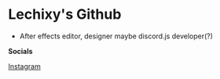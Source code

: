 # Lechixy's Github
- After effects editor, designer maybe discord.js developer(?)

**Socials**

[Instagram](http://instagram/lechixy)
